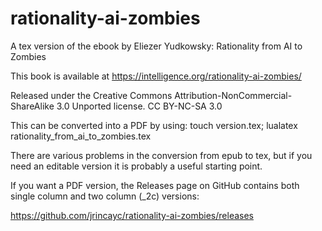# rationality-ai-zombies
A tex version of the ebook by Eliezer Yudkowsky: Rationality from AI to Zombies

This book is available at https://intelligence.org/rationality-ai-zombies/

Released under the Creative Commons Attribution-NonCommercial-ShareAlike 3.0 Unported license.
CC BY-NC-SA 3.0

This can be converted into a PDF by using:
touch version.tex; lualatex rationality_from_ai_to_zombies.tex

There are various problems in the conversion from epub to tex, but if
you need an editable version it is probably a useful starting point.

If you want a PDF version, the Releases page on GitHub contains both single
column and two column (_2c) versions:

https://github.com/jrincayc/rationality-ai-zombies/releases